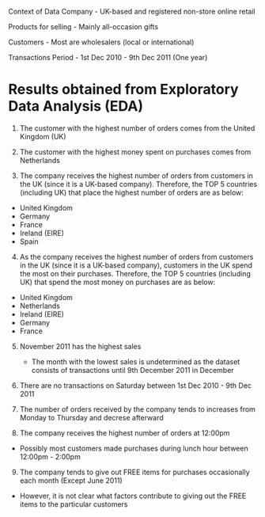 Context of Data
Company - UK-based and registered non-store online retail

Products for selling - Mainly all-occasion gifts

Customers - Most are wholesalers (local or international)

Transactions Period - 1st Dec 2010 - 9th Dec 2011 (One year)

# Results obtained from Exploratory Data Analysis (EDA)

1. The customer with the highest number of orders comes from the United Kingdom (UK)

2. The customer with the highest money spent on purchases comes from Netherlands

3. The company receives the highest number of orders from customers in the UK (since it is a UK-based company). Therefore, the TOP 5 countries (including UK) that place the highest number of orders are as below:

 - United Kingdom
 - Germany
 - France
 - Ireland (EIRE)
 - Spain
 
4. As the company receives the highest number of orders from customers in the UK (since it is a UK-based company), customers in the UK spend the most on their purchases. Therefore, the TOP 5 countries (including UK) that spend the most money on purchases are as below:

 - United Kingdom
 - Netherlands
 - Ireland (EIRE)
 - Germany
 - France
 
5. November 2011 has the highest sales
  
   - The month with the lowest sales is undetermined as the dataset consists of transactions until 9th December 2011 in December

6. There are no transactions on Saturday between 1st Dec 2010 - 9th Dec 2011

7. The number of orders received by the company tends to increases from Monday to Thursday and decrese afterward

8. The company receives the highest number of orders at 12:00pm
 - Possibly most customers made purchases during lunch hour between 12:00pm - 2:00pm

9. The company tends to give out FREE items for purchases occasionally each month (Except June 2011)

 - However, it is not clear what factors contribute to giving out the FREE items to the particular customers
